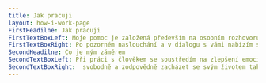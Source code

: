 ```yaml
---
title: Jak pracuji
layout: how-i-work-page
FirstHeadilne: Jak pracuji
FirstTextBoxLeft: Moje pomoc je založená především na osobním rozhovoru o tématech, která se vás bezprostředně týkají. Při vedení rozhovoru vycházím z pojetí čtyř základních osobních motivací Alfrieda Längleho, jenž svou prací navazuje na dílo Viktora Emila Frankla (více o Logoterapii a existenciální analýze na <a href="http://www.slea.cz" target="_blank">www.slea.cz</a>, webových stránkách Společnosti pro logoterapii a existenciální analýzu, která sleduje odbornou a etickou úroveň mé práce s klienty prostřednictvím pravidelných supervizí). V případě vašeho zájmu můžeme při našem setkání využít hojivého potenciálu vaší obrazotvornosti a témata k tomu vhodná zpracovat prostřednictvím imaginačních technik, kresby či jiné formy symbolického vyjádření.
FirstTextBoxRight: Po pozorném naslouchání a v dialogu s vámi nabízím své vjemy, myšlenky a porozumění vaší situaci – spíše formou otázek a otevírání možností, než hotových odpovědí. Snažím se vyhýbat jednostranné interpretaci a udílení rad. Hlubší zpracování některých vašich stávajících obtíží může dočasně vyvolávat nebo znovuoživovat nepříjemné pocity. V takovém případě chci věnovat prostor také posilování vašich zdrojů, které vám mohou pomoci čelit těmto stavům i mimo rámec našich setkání.
SecondHeadilne: Co je mým záměrem
SecondTextBoxLeft: Při práci s člověkem se soustředím na zlepšení emocionálních a vztahových potíží, které s daným problémem mohou souviset. Naše setkání je časem pro vás, mým záměrem je poskytnout vám bezpečný prostor k promyšlení, procítění a sdílení čehokoliv, co je pro vás významné. Cílem mé spolupráce s vámi je obnova vaší přirozené schopnosti
SecondTextBoxRight:  svobodně a zodpovědně zacházet se svým životem tak, aby pro vás bylo možné žít s vnitřním souhlasem. Zkoumání a odstraňování překážek na cestě k tomuto cíli může vyžadovat více času - úměrně k tomu, jak hluboce vás ovlivňují a jak zásadních změn si přejete dosáhnout.
---
```

